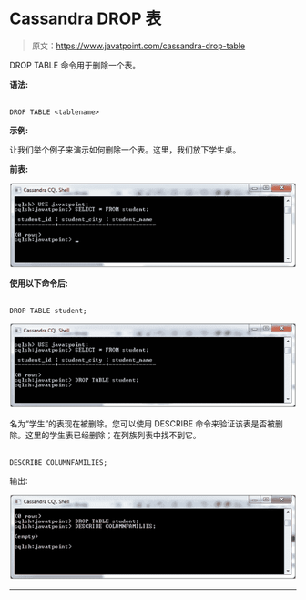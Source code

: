 # Cassandra DROP 表

> 原文：<https://www.javatpoint.com/cassandra-drop-table>

DROP TABLE 命令用于删除一个表。

**语法:**

```

DROP TABLE <tablename> 

```

**示例:**

让我们举个例子来演示如何删除一个表。这里，我们放下学生桌。

**前表:**

![Cassandra Drop table 1](img/d97c772193a15dc25dfd80ede965122d.png)

**使用以下命令后:**

```

DROP TABLE student; 

```

![Cassandra Drop table 2](img/c3f38e8843504c5c347ec2c35fa50e0f.png)

名为“学生”的表现在被删除。您可以使用 DESCRIBE 命令来验证该表是否被删除。这里的学生表已经删除；在列族列表中找不到它。

```

DESCRIBE COLUMNFAMILIES; 

```

输出:

![Cassandra Drop table 3](img/53b4305003085098406b1e58b857430e.png)

* * *